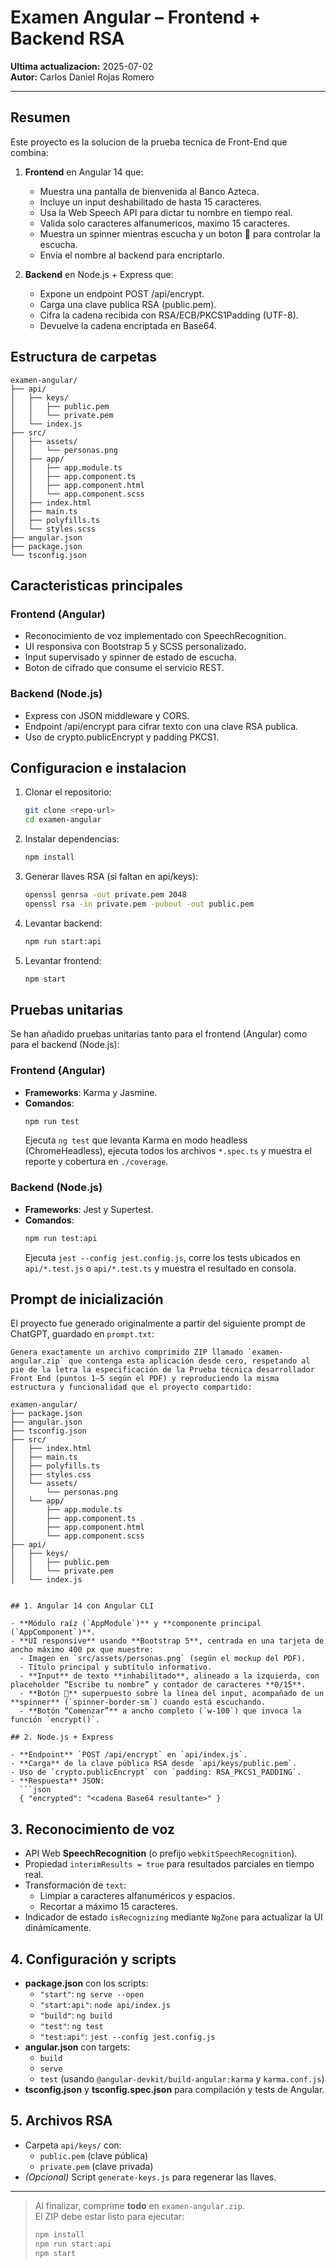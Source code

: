 # Examen Angular – Frontend + Backend RSA

**Ultima actualizacion:** 2025-07-02  
**Autor:** Carlos Daniel Rojas Romero

---

## Resumen

Este proyecto es la solucion de la prueba tecnica de Front-End que combina:

1. **Frontend** en Angular 14 que:
   - Muestra una pantalla de bienvenida al Banco Azteca.
   - Incluye un input deshabilitado de hasta 15 caracteres.
   - Usa la Web Speech API para dictar tu nombre en tiempo real.
   - Valida solo caracteres alfanumericos, maximo 15 caracteres.
   - Muestra un spinner mientras escucha y un boton 🎤 para controlar la escucha.
   - Envía el nombre al backend para encriptarlo.

2. **Backend** en Node.js + Express que:
   - Expone un endpoint POST /api/encrypt.
   - Carga una clave publica RSA (public.pem).
   - Cifra la cadena recibida con RSA/ECB/PKCS1Padding (UTF-8).
   - Devuelve la cadena encriptada en Base64.

## Estructura de carpetas

```
examen-angular/
├── api/
│   ├── keys/
│   │   ├── public.pem
│   │   └── private.pem
│   └── index.js
├── src/
│   ├── assets/
│   │   └── personas.png
│   ├── app/
│   │   ├── app.module.ts
│   │   ├── app.component.ts
│   │   ├── app.component.html
│   │   └── app.component.scss
│   ├── index.html
│   ├── main.ts
│   ├── polyfills.ts
│   └── styles.scss
├── angular.json
├── package.json
└── tsconfig.json
```

## Caracteristicas principales

### Frontend (Angular)
- Reconocimiento de voz implementado con SpeechRecognition.
- UI responsiva con Bootstrap 5 y SCSS personalizado.
- Input supervisado y spinner de estado de escucha.
- Boton de cifrado que consume el servicio REST.

### Backend (Node.js)
- Express con JSON middleware y CORS.
- Endpoint /api/encrypt para cifrar texto con una clave RSA publica.
- Uso de crypto.publicEncrypt y padding PKCS1.

## Configuracion e instalacion

1. Clonar el repositorio:
   ```bash
   git clone <repo-url>
   cd examen-angular
   ```
2. Instalar dependencias:
   ```bash
   npm install
   ```
3. Generar llaves RSA (si faltan en api/keys):
   ```bash
   openssl genrsa -out private.pem 2048
   openssl rsa -in private.pem -pubout -out public.pem
   ```
4. Levantar backend:
   ```bash
   npm run start:api
   ```
5. Levantar frontend:
   ```bash
   npm start
   ```



## Pruebas unitarias

Se han añadido pruebas unitarias tanto para el frontend (Angular) como para el backend (Node.js):

### Frontend (Angular)

- **Frameworks**: Karma y Jasmine.
- **Comandos**:
  ```bash
  npm run test
  ```
  Ejecuta `ng test` que levanta Karma en modo headless (ChromeHeadless), ejecuta todos los archivos `*.spec.ts` y muestra el reporte y cobertura en `./coverage`.

### Backend (Node.js)

- **Frameworks**: Jest y Supertest.
- **Comandos**:
  ```bash
  npm run test:api
  ```
  Ejecuta `jest --config jest.config.js`, corre los tests ubicados en `api/*.test.js` o `api/*.test.ts` y muestra el resultado en consola.

## Prompt de inicialización

El proyecto fue generado originalmente a partir del siguiente prompt de ChatGPT, guardado en `prompt.txt`:

```text
Genera exactamente un archivo comprimido ZIP llamado `examen-angular.zip` que contenga esta aplicación desde cero, respetando al pie de la letra la especificación de la Prueba técnica desarrollador Front End (puntos 1–5 según el PDF) y reproduciendo la misma estructura y funcionalidad que el proyecto compartido:

examen-angular/
├── package.json
├── angular.json
├── tsconfig.json
├── src/
│   ├── index.html
│   ├── main.ts
│   ├── polyfills.ts
│   ├── styles.css
│   └── assets/
│       └── personas.png
│   └── app/
│       ├── app.module.ts
│       ├── app.component.ts
│       ├── app.component.html
│       └── app.component.scss
├── api/
│   ├── keys/
│   │   ├── public.pem
│   │   └── private.pem
│   └── index.js


## 1. Angular 14 con Angular CLI

- **Módulo raíz (`AppModule`)** y **componente principal (`AppComponent`)**.
- **UI responsive** usando **Bootstrap 5**, centrada en una tarjeta de ancho máximo 400 px que muestre:
  - Imagen en `src/assets/personas.png` (según el mockup del PDF).
  - Título principal y subtítulo informativo.
  - **Input** de texto **inhabilitado**, alineado a la izquierda, con placeholder “Escribe tu nombre” y contador de caracteres **0/15**.
  - **Botón 🎤** superpuesto sobre la línea del input, acompañado de un **spinner** (`spinner-border-sm`) cuando está escuchando.
  - **Botón “Comenzar”** a ancho completo (`w-100`) que invoca la función `encrypt()`.

## 2. Node.js + Express

- **Endpoint** `POST /api/encrypt` en `api/index.js`.
- **Carga** de la clave pública RSA desde `api/keys/public.pem`.
- Uso de `crypto.publicEncrypt` con `padding: RSA_PKCS1_PADDING`.
- **Respuesta** JSON:  
  ```json
  { "encrypted": "<cadena Base64 resultante>" }
  ```

## 3. Reconocimiento de voz

- API Web **SpeechRecognition** (o prefijo `webkitSpeechRecognition`).
- Propiedad `interimResults = true` para resultados parciales en tiempo real.
- Transformación de `text`:
  - Limpiar a caracteres alfanuméricos y espacios.
  - Recortar a máximo 15 caracteres.
- Indicador de estado `isRecognizing` mediante `NgZone` para actualizar la UI dinámicamente.

## 4. Configuración y scripts

- **package.json** con los scripts:
  - `"start"`: `ng serve --open`
  - `"start:api"`: `node api/index.js`
  - `"build"`: `ng build`
  - `"test"`: `ng test`
  - `"test:api"`: `jest --config jest.config.js`
- **angular.json** con targets:
  - `build`
  - `serve`
  - `test` (usando `@angular-devkit/build-angular:karma` y `karma.conf.js`)
- **tsconfig.json** y **tsconfig.spec.json** para compilación y tests de Angular.

## 5. Archivos RSA

- Carpeta `api/keys/` con:
  - `public.pem` (clave pública)
  - `private.pem` (clave privada)
- *(Opcional)* Script `generate-keys.js` para regenerar las llaves.

---

> Al finalizar, comprime **todo** en `examen-angular.zip`.  
> El ZIP debe estar listo para ejecutar:
> ```bash
> npm install
> npm run start:api
> npm start
```
